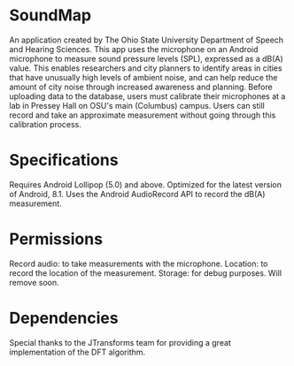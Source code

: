 # SoundMap
An application created by The Ohio State University Department of Speech and Hearing Sciences. This app uses the microphone on an Android microphone to measure sound pressure levels (SPL), expressed as a dB(A) value. This enables researchers and city planners to identify areas in cities that have unusually high levels of ambient noise, and can help reduce the amount of city noise through increased awareness and planning. Before uploading data to the database, users must calibrate their microphones at a lab in Pressey Hall on OSU's main (Columbus) campus. Users can still record and take an approximate measurement without going through this calibration process.

# Specifications
Requires Android Lollipop (5.0) and above. Optimized for the latest version of Android, 8.1. Uses the Android AudioRecord API to record the dB(A) measurement. 

# Permissions
Record audio: to take measurements with the microphone.
Location: to record the location of the measurement.
Storage: for debug purposes. Will remove soon.

# Dependencies
Special thanks to the JTransforms team for providing a great implementation of the DFT algorithm. 
